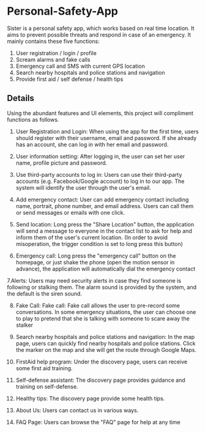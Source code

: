 # Personal-Safety-App
Sister is a personal safety app, which works based on real time location. It aims to prevent possible threats and respond in case of an emergency.
It mainly contains these five functions: 
1. User registration / login / profile
2. Scream alarms and fake calls                            
3. Emergency call and SMS with current GPS location        
4. Search nearby hospitals and police stations and navigation                                                                     
5. Provide first aid / self defense / health tips  

## Details
Using the abundant features and UI elements, this project will compliment functions as follows.
1. User Registration and Login: When using the app for the first time, users should register with their username, email and password. If she already has an account, she can log in with her email and password. 

2. User information setting: After logging in, the user can set her user name, profile picture and password.

3. Use third-party accounts to log in: Users can use their third-party accounts (e.g. Facebook/Google account) to log in to our app. The system will identify the user through the user's email.

4. Add emergency contact: User can add emergency contact including name, portrait, phone number, and email address. Users can call them or send messages or emails with one click.

5. Send location: Long press the "Share Location" button, the application will send a message to everyone in the contact list to ask for help and inform them of the user's current location. (In order to avoid misoperation, the trigger condition is set to long press this button)

6. Emergency call: Long press the "emergency call" button on the homepage, or just shake the phone (open the motion sensor in advance), the application will automatically dial the emergency contact

7.Alerts: Users may need security alerts in case they find someone is following or stalking them. The alarm sound is provided by the system, and the default is the siren sound.

8. Fake Call: Fake call: Fake call allows the user to pre-record some conversations. In some emergency situations, the user can choose one to play to pretend that she is talking with someone to scare away the stalker

9. Search nearby hospitals and police stations and navigation: In the map page, users can quickly find nearby hospitals and police stations. Click the marker on the map and she will get the route through Google Maps.

10. FirstAid help program: Under the discovery page, users can receive some first aid training.

11. Self-defense assistant: The discovery page provides guidance and training on self-defense.

12. Healthy tips: The discovery page provide some health tips.

13. About Us: Users can contact us in various ways.

14. FAQ Page: Users can browse the "FAQ" page for help at any time
